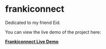 # frankiconnect

Dedicated to my friend Eid.

You can view the live demo of the project here:

[**Frankiconnect Live Demo**](https://uddhav-paudel.github.io/frankiconnect/)

